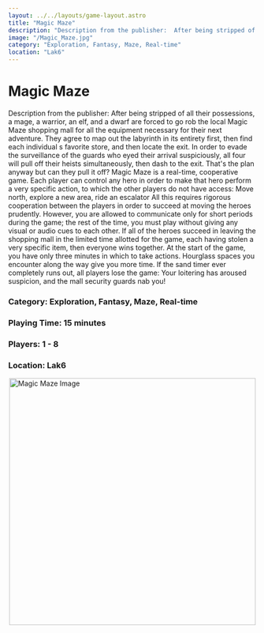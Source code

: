```yaml
---
layout: ../../layouts/game-layout.astro
title: "Magic Maze"
description: "Description from the publisher:  After being stripped of all their possessions, a mage, a warrior, an elf, and a dwarf are forced to go rob the local Magic Maze shopping mall for all the equipment necessary for their next adventure."
image: "/Magic_Maze.jpg"
category: "Exploration, Fantasy, Maze, Real-time"
location: "Lak6"
---
```

# Magic Maze

Description from the publisher:  After being stripped of all their possessions, a mage, a warrior, an elf, and a dwarf are forced to go rob the local Magic Maze shopping mall for all the equipment necessary for their next adventure. They agree to map out the labyrinth in its entirety first, then find each individual s favorite store, and then locate the exit. In order to evade the surveillance of the guards who eyed their arrival suspiciously, all four will pull off their heists simultaneously, then dash to the exit. That's the plan anyway but can they pull it off?  Magic Maze is a real-time, cooperative game. Each player can control any hero in order to make that hero perform a very specific action, to which the other players do not have access: Move north, explore a new area, ride an escalator  All this requires rigorous cooperation between the players in order to succeed at moving the heroes prudently. However, you are allowed to communicate only for short periods during the game; the rest of the time, you must play without giving any visual or audio cues to each other. If all of the heroes succeed in leaving the shopping mall in the limited time allotted for the game, each having stolen a very specific item, then everyone wins together.  At the start of the game, you have only three minutes in which to take actions. Hourglass spaces you encounter along the way give you more time. If the sand timer ever completely runs out, all players lose the game: Your loitering has aroused suspicion, and the mall security guards nab you!  

### Category: Exploration, Fantasy, Maze, Real-time

### Playing Time: 15 minutes

### Players: 1 - 8

### Location: Lak6

<img src="/Magic_Maze.jpg" alt="Magic Maze Image" width="500" style="display: block; margin: 0 auto">

